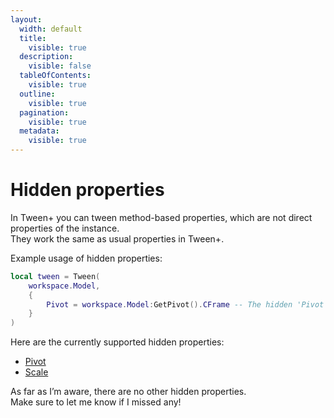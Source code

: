 ```yaml
---
layout:
  width: default
  title:
    visible: true
  description:
    visible: false
  tableOfContents:
    visible: true
  outline:
    visible: true
  pagination:
    visible: true
  metadata:
    visible: true
---
```


# Hidden properties

In Tween+ you can tween method-based properties, which are not direct properties of the instance.\
They work the same as usual properties in Tween+.

Example usage of hidden properties:

```lua
local tween = Tween(
	workspace.Model,
	{
		Pivot = workspace.Model:GetPivot().CFrame -- The hidden 'Pivot' property. Read/write with `:GetPivot()` and `:PivotTo()`.
	}
)
```



Here are the currently supported hidden properties:

* [Pivot](https://create.roblox.com/docs/reference/engine/classes/PVInstance#summary-methods)
* [Scale](https://create.roblox.com/docs/reference/engine/classes/Model#Scale)

As far as I’m aware, there are no other hidden properties.\
Make sure to let me know if I missed any!
